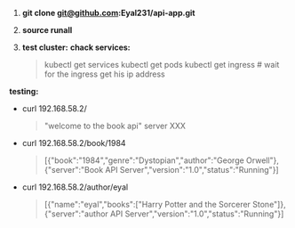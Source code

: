 1. **git clone git@github.com:Eyal231/api-app.git**

2. **source runall**
3. ****test cluster:****
   **chack services:**
   >kubectl get services
   >kubectl get pods
   >kubectl get ingress # wait for the ingress get his ip address

****testing:****
- curl 192.168.58.2/
  > "welcome to the book api" server XXX
- curl 192.168.58.2/book/1984
  > [{"book":"1984","genre":"Dystopian","author":"George Orwell"},{"server":"Book API Server","version":"1.0","status":"Running"}]
- curl 192.168.58.2/author/eyal
  > [{"name":"eyal","books":["Harry Potter and the Sorcerer Stone"]},{"server":"author API Server","version":"1.0","status":"Running"}]

